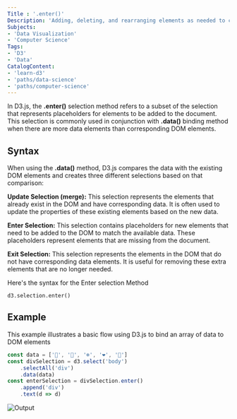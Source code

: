 ```yaml
---
Title : '.enter()'
Description: 'Adding, deleting, and rearranging elements as needed to correspond with the data previously linked through selection.data() method'
Subjects: 
- 'Data Visualization'
- 'Computer Science'
Tags: 
- 'D3'
- 'Data'
CatalogContent:
- 'learn-d3'
- 'paths/data-science'
- 'paths/computer-science'
---
```


In D3.js, the **.enter()** selection method refers to a subset of the selection that represents placeholders for elements to be added to the document. This selection is commonly used in conjunction with **.data()** binding method when there are more data elements than corresponding DOM elements.

## Syntax

When using the **.data()** method, D3.js compares the data with the existing DOM elements and creates three different selections based on that comparison:

**Update Selection (merge):** This selection represents the elements that already exist in the DOM and have corresponding data. It is often used to update the properties of these existing elements based on the new data.

**Enter Selection:** This selection contains placeholders for new elements that need to be added to the DOM to match the available data. These placeholders represent elements that are missing from the document.

**Exit Selection:** This selection represents the elements in the DOM that do not have corresponding data elements. It is useful for removing these extra elements that are no longer needed.

Here's the syntax for the Enter selection Method

```pseudo
d3.selection.enter()
```
## Example 

This example illustrates a basic flow using D3.js to bind an array of data to DOM elements

```js
const data = ['🎄', '🎅', '❄️', '❤️', '🎁']
const divSelection = d3.select('body')
    .selectAll('div')
    .data(data)
const enterSelection = divSelection.enter()
    .append('div')
    .text(d => d) 
```
![Output](https://raw.githubusercontent.com/Codecademy/docs/main/media/d3-enter.png)
